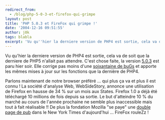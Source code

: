 ```yaml
---
redirect_from:
  - /blog/php-5-0-3-et-firefox-qui-grimpe
layout: post
title: 'PHP 5.0.3 et FireFox qui grimpe !'
date: '2004-12-16 09:51:55'
author: j0k
tags: blabla
excerpt: 'Vu qu''hier la derniere version de PHP4 est sortie, cela va de soit que la derniere de PHP5 n''allait pas attendre.   C''est chose faite, la version [5.0.3](http://www.php.net/downloads.php) est paru hier soir. Elle corrige pas moins d''une [soixantaine de buGs](http://www.php.net/ChangeLog-5.php#5.0.3) et apporte les mêmes mises à jour sur les fonctions que      ...'
---
```


Vu qu'hier la derniere version de PHP4 est sortie, cela va de soit que la derniere de PHP5 n'allait pas attendre.   C'est chose faite, la version [5.0.3](http://www.php.net/downloads.php) est paru hier soir. Elle corrige pas moins d'une [soixantaine de buGs](http://www.php.net/ChangeLog-5.php#5.0.3) et apporte les mêmes mises à jour sur les fonctions que la dernière de PHP4.

Parlons maintenant de notre browser préféré ... qui plus ça va et plus il est connu !   La société d'analyse Web, WebSideStory, annonce une utilisation de Firefox en hausse de 34 % sur un mois aux States. Firefox 1.0 a déjà été téléchargé 10 millions de fois depuis sa sortie. Le but d'atteindre 10 % du marché au cours de l'année prochaine ne semble plus inaccessible mais tout à fait réalisable !!   De plus la fondation Mozilla "se paye" une [double page de pub](http://www.mozilla.org/images/nyt_ad_large_2004.png) dans le New York Times d'aujourd'hui ... FireFox rouleZz !


